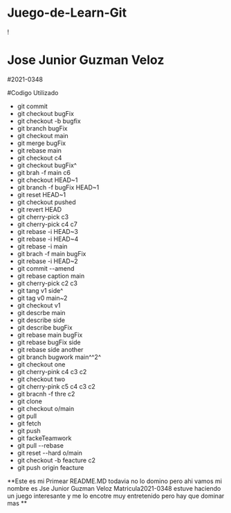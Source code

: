 # Juego-de-Learn-Git
! [](https://scontent.fsti4-1.fna.fbcdn.net/v/t39.30808-6/337395993_746170307024069_6246817935066201264_n.jpg?_nc_cat=108&ccb=1-7&_nc_sid=09cbfe&_nc_ohc=6JVn1ESOz6oAX_wqawX&_nc_ht=scontent.fsti4-1.fna&oh=00_AfDx5ku5N4z7G5tqg9pnrJRnDTjAci4s1R1SGJdP7I7dhA&oe=6424F1E6)
# Jose Junior Guzman Veloz
#2021-0348

#Codigo Utilizado 

* git commit
* git checkout bugFix
* git checkout -b bugfix
* git branch bugFix
* git checkout main
* git merge bugFix
* git rebase main
* git checkout c4
* git checkout bugFix^
* git brah -f main c6
* git checkout HEAD~1
* git branch -f bugFix HEAD~1
* git reset HEAD~1
* git checkout pushed
* git revert HEAD
* git cherry-pick c3
* git cherry-pick c4 c7
* git rebase -i HEAD~3
* git rebase -i HEAD~4
* git rebase -i main
* git brach -f main bugFix
* git rebase -i HEAD~2
* git commit --amend
* git rebase caption main
* git cherry-pick c2 c3
* git tang v1 side^
* git tag v0 main~2
* git checkout v1
* git descrbe main
* git describe side
* git describe bugFix
* git rebase main bugFix
* git rebase bugFix side
* git rebase side another
* git branch bugwork main^^2^
* git checkout one
* git cherry-pink c4 c3 c2
* git checkout two
* git cherry-pink c5 c4 c3 c2
* git bracnh -f thre c2
* git clone
* git checkout o/main
* git pull
* git fetch
* git push
* git fackeTeamwork
* git pull --rebase
* git reset --hard o/main
* git checkout -b feacture c2
* git push origin feacture

**Este es mi Primear README.MD todavia no lo domino pero ahi vamos mi nombre es Jse Junior Guzman Veloz Matricula2021-0348 estuve haciendo un juego interesante y me lo encotre muy entretenido pero hay que dominar mas **
